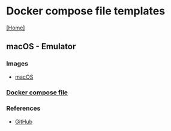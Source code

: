 # Docker compose file templates
[[Home]](/README.md)


## macOS - Emulator

### Images
- [macOS](https://hub.docker.com/r/dockurr/macos)

### [Docker compose file](/macOS/docker-compose.yml)

### References
- [GitHub](https://github.com/dockur/macos)
